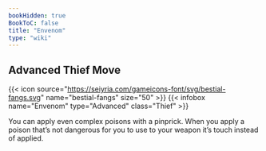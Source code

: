 ```yaml
---
bookHidden: true
BookToC: false
title: "Envenom"
type: "wiki"
---
```

## Advanced Thief Move
{{< icon source="https://seiyria.com/gameicons-font/svg/bestial-fangs.svg" name="bestial-fangs" size="50" >}}
{{< infobox name="Envenom" type="Advanced" class="Thief" >}}

You can apply even complex poisons with a pinprick. When you apply a poison that’s not dangerous for you to use to your weapon it’s touch instead of applied.